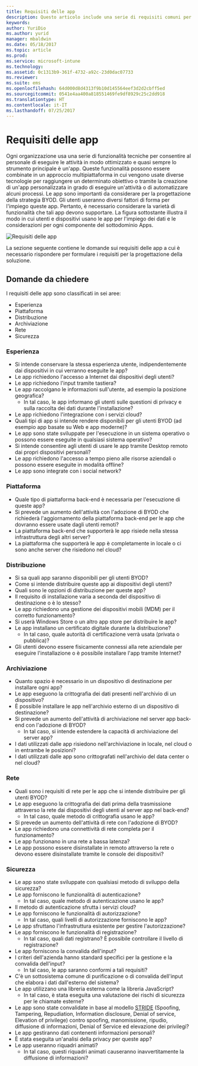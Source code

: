 ```yaml
---
title: Requisiti delle app
description: Questo articolo include una serie di requisiti comuni per lo sviluppo di app da usare in uno scenario Bring Your Own Device (BYOD).
keywords: 
author: YuriDio
ms.author: yurid
manager: mbaldwin
ms.date: 05/18/2017
ms.topic: article
ms.prod: 
ms.service: microsoft-intune
ms.technology: 
ms.assetid: 0c1313b9-361f-4732-a92c-23d0dac07733
ms.reviewer: 
ms.suite: ems
ms.openlocfilehash: 64d000d8d4313f9b10d145564eef3d2d2cbff5ed
ms.sourcegitcommit: 0541e4aa400a818551469fe9df8929c25c2dd918
ms.translationtype: HT
ms.contentlocale: it-IT
ms.lasthandoff: 07/25/2017
---
```

# <a name="app-requirements"></a>Requisiti delle app

Ogni organizzazione usa una serie di funzionalità tecniche per consentire al personale di eseguire le attività in modo ottimizzato e quasi sempre lo strumento principale è un'app. Queste funzionalità possono essere combinate in un approccio multipiattaforma in cui vengono usate diverse tecnologie per raggiungere un determinato obiettivo o tramite la creazione di un'app personalizzata in grado di eseguire un'attività o di automatizzare alcuni processi. Le app sono importanti da considerare per la progettazione della strategia BYOD. Gli utenti useranno diversi fattori di forma per l'impiego queste app. Pertanto, è necessario considerare la varietà di funzionalità che tali app devono supportare. La figura sottostante illustra il modo in cui utenti e dispositivi usano le app per l'impiego dei dati e le considerazioni per ogni componente del sottodominio Apps.

![Requisiti delle app](./media/BYOD_Figure5.png)

La sezione seguente contiene le domande sui requisiti delle app a cui è necessario rispondere per formulare i requisiti per la progettazione della soluzione.

## <a name="questions-to-ask"></a>Domande da chiedere

I requisiti delle app sono classificati in sei aree:

- Esperienza
- Piattaforma
- Distribuzione
- Archiviazione
- Rete
- Sicurezza


### <a name="experience"></a>Esperienza

- Si intende conservare la stessa esperienza utente, indipendentemente dai dispositivi in cui verranno eseguite le app?
- Le app richiedono l'accesso a Internet dai dispositivi degli utenti?
- Le app richiedono l'input tramite tastiera?
- Le app raccolgano le informazioni sull'utente, ad esempio la posizione geografica?
    - In tal caso, le app informano gli utenti sulle questioni di privacy e sulla raccolta dei dati durante l'installazione?
- Le app richiedono l'integrazione con i servizi cloud?
- Quali tipi di app si intende rendere disponibili per gli utenti BYOD (ad esempio app basate su Web e app moderne)?
- Le app sono state sviluppate per l'esecuzione in un sistema operativo o possono essere eseguite in qualsiasi sistema operativo?
- Si intende consentire agli utenti di usare le app tramite Desktop remoto dai propri dispositivi personali?
- Le app richiedono l'accesso a tempo pieno alle risorse aziendali o possono essere eseguite in modalità offline?
- Le app sono integrate con i social network?


### <a name="platform"></a>Piattaforma

- Quale tipo di piattaforma back-end è necessaria per l'esecuzione di queste app?
- Si prevede un aumento dell'attività con l'adozione di BYOD che richiederà l'aggiornamento della piattaforma back-end per le app che dovranno essere usate dagli utenti remoti?
- La piattaforma back-end che supporterà le app risiede nella stessa infrastruttura degli altri server?
- La piattaforma che supporterà le app è completamente in locale o ci sono anche server che risiedono nel cloud?


### <a name="deployment"></a>Distribuzione

- Si sa quali app saranno disponibili per gli utenti BYOD?
- Come si intende distribuire queste app ai dispositivi degli utenti?
- Quali sono le opzioni di distribuzione per queste app?
- Il requisito di installazione varia a seconda del dispositivo di destinazione o è lo stesso?
- Le app richiedono una gestione dei dispositivi mobili (MDM) per il corretto funzionamento?
- Si userà Windows Store o un altro app store per distribuire le app?
- Le app installano un certificato digitale durante la distribuzione?
    - In tal caso, quale autorità di certificazione verrà usata (privata o pubblica)?
- Gli utenti devono essere fisicamente connessi alla rete aziendale per eseguire l'installazione o è possibile installare l'app tramite Internet?

### <a name="storage"></a>Archiviazione

- Quanto spazio è necessario in un dispositivo di destinazione per installare ogni app?
- Le app eseguono la crittografia dei dati presenti nell'archivio di un dispositivo?
- È possibile installare le app nell'archivio esterno di un dispositivo di destinazione?
- Si prevede un aumento dell'attività di archiviazione nel server app back-end con l'adozione di BYOD?
    - In tal caso, si intende estendere la capacità di archiviazione del server app?
- I dati utilizzati dalle app risiedono nell'archiviazione in locale, nel cloud o in entrambe le posizioni?
- I dati utilizzati dalle app sono crittografati nell'archivio del data center o nel cloud?

### <a name="network"></a>Rete

- Quali sono i requisiti di rete per le app che si intende distribuire per gli utenti BYOD?
- Le app eseguono la crittografia dei dati prima della trasmissione attraverso la rete dai dispositivi degli utenti al server app nel back-end?
    - In tal caso, quale metodo di crittografia usano le app?
- Si prevede un aumento dell'attività di rete con l'adozione di BYOD?
- Le app richiedono una connettività di rete completa per il funzionamento?
- Le app funzionano in una rete a bassa latenza?
- Le app possono essere disinstallate in remoto attraverso la rete o devono essere disinstallate tramite le console dei dispositivi?

### <a name="security"></a>Sicurezza

- Le app sono state sviluppate con qualsiasi metodo di sviluppo della sicurezza?
- Le app forniscono le funzionalità di autenticazione?
    - In tal caso, quale metodo di autenticazione usano le app?
- Il metodo di autenticazione sfrutta i servizi cloud?
- Le app forniscono le funzionalità di autorizzazione?
    - In tal caso, quali livelli di autorizzazione forniscono le app?
- Le app sfruttano l'infrastruttura esistente per gestire l'autorizzazione?
- Le app forniscono le funzionalità di registrazione?
    - In tal caso, quali dati registrano? È possibile controllare il livello di registrazione?
- Le app forniscono la convalida dell'input?
- I criteri dell'azienda hanno standard specifici per la gestione e la convalida dell'input?
    - In tal caso, le app saranno conformi a tali requisiti?
- C'è un sottosistema comune di purificazione o di convalida dell'input che elabora i dati dall'esterno del sistema?
- Le app utilizzano una libreria esterna come la libreria JavaScript?
    - In tal caso, è stata eseguita una valutazione dei rischi di sicurezza per le chiamate esterne?
- Le app sono state convalidate in base al modello [STRIDE](https://msdn.microsoft.com/library/ee823878.aspx) (Spoofing, Tampering, Repudiation, Information disclosure, Denial of service, Elevation of privilege) contro spoofing, manomissione, ripudio, diffusione di informazioni, Denial of Service ed elevazione dei privilegi?
- Le app gestiranno dati contenenti informazioni personali?
- È stata eseguita un'analisi della privacy per queste app?
- Le app useranno riquadri animati?
    - In tal caso, questi riquadri animati causeranno inavvertitamente la diffusione di informazioni?
